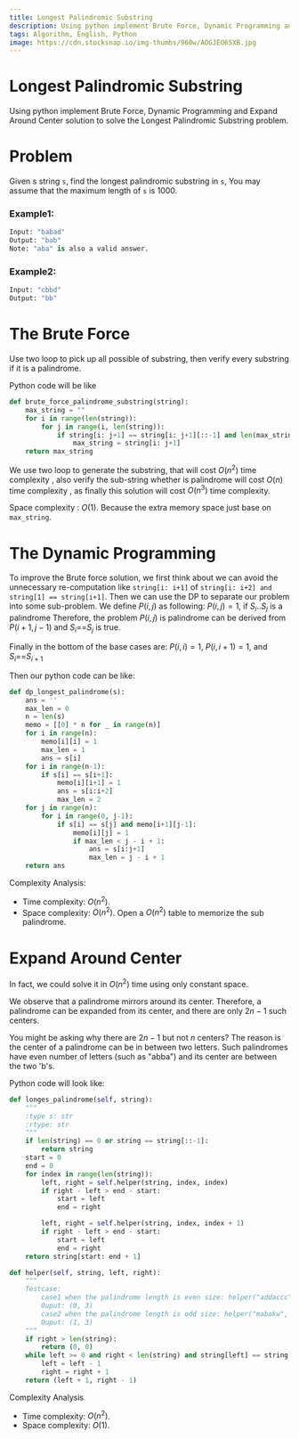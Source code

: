 ```yaml
---
title: Longest Palindromic Substring
description: Using python implement Brute Force, Dynamic Programming and Expand Around Center solution to solve the Longest Palindromic Substring problem.
tags: Algorithm, English, Python
image: https://cdn.stocksnap.io/img-thumbs/960w/AOGJEO6SXB.jpg
---
```

# Longest Palindromic Substring

Using python implement Brute Force, Dynamic Programming and Expand Around Center solution to solve the Longest Palindromic Substring problem.

# Problem

Given s string `s`, find the longest palindromic substring in `s`, You may assume that the maximum length of `s` is 1000.

### Example1:
```python
Input: "babad"
Output: "bab"
Note: "aba" is also a valid answer.
```
### Example2:
```python
Input: "cbbd"
Output: "bb"
```

# The Brute Force
Use two loop to pick up all possible of substring, then verify every substring if it is a palindrome.

Python code will be like
```python
def brute_force_palindrome_substring(string):
    max_string = ""
    for i in range(len(string)):
        for j in range(i, len(string)):
            if string[i: j+1] == string[i: j+1][::-1] and len(max_string) < len(string[i: j+1]):
                max_string = string[i: j+1]
    return max_string
```
We use two loop to generate the substring, that will cost $O(n^2)$ time complexity , also verify the sub-string whether is palindrome will cost $O(n)$ time complexity , as finally this solution will cost $O(n^3)$ time complexity.

Space complexity : $O(1)$. Because the extra memory space just base on `max_string`.

# The Dynamic Programming

To improve the Brute force solution, we first think about we can avoid the unnecessary re-computation like `string[i: i+1]` of `string[i: i+2] and string[1] == string[i+1]`. Then we can use the DP to separate our problem into some sub-problem. We define $P(i, j)$ as following:
$P(i, j)= 1$, if $S_i$..$S_j$ is a palindrome
Therefore, the problem $P(i, j)$ is palindrome can be derived from $P(i+1, j-1)$ and $S_i$==$S_j$ is true.

Finally in the bottom of the base cases are:
$P(i, i) = 1$, $P(i, i+1)= 1$, and $S_i$==$S_{i+1}$

Then our python code can be like:
```python
def dp_longest_palindrome(s):
    ans = ''
    max_len = 0
    n = len(s)
    memo = [[0] * n for _ in range(n)]
    for i in range(n):
        memo[i][i] = 1
        max_len = 1
        ans = s[i]
    for i in range(n-1):
        if s[i] == s[i+1]:
            memo[i][i+1] = 1
            ans = s[i:i+2]
            max_len = 2
    for j in range(n):
        for i in range(0, j-1):
            if s[i] == s[j] and memo[i+1][j-1]:
                memo[i][j] = 1
                if max_len < j - i + 1:
                    ans = s[i:j+1]
                    max_len = j - i + 1
    return ans
```
Complexity Analysis:
* Time complexity: $O(n^2)$.
* Space complexity: $O(n^2)$. Open a $O(n^2)$ table to memorize the sub palindrome.

# Expand Around Center

In fact, we could solve it in $O(n^2)$ time using only constant space.

We observe that a palindrome mirrors around its center. Therefore, a palindrome can be expanded from its center, and there are only $2n - 1$ such centers.

You might be asking why there are $2n - 1$ but not $n$ centers? The reason is the center of a palindrome can be in between two letters. Such palindromes have even number of letters (such as "abba") and its center are between the two 'b's.

Python code will look like:
```python
def longes_palindrome(self, string):
    """
    :type s: str
    :rtype: str
    """
    if len(string) == 0 or string == string[::-1]:
        return string
    start = 0
    end = 0
    for index in range(len(string)):
        left, right = self.helper(string, index, index)
        if right - left > end - start:
            start = left
            end = right

        left, right = self.helper(string, index, index + 1)
        if right - left > end - start:
            start = left
            end = right
    return string[start: end + 1]

def helper(self, string, left, right):
    """
    Testcase:
        case1 when the palindrome length is even size: helper("addaccc",  1, 2)
        Ouput: (0, 3)
        case2 when the palindrome length is odd size: helper("mabakw", 2, 2)
        Ouput: (1, 3)
    """
    if right > len(string):
        return (0, 0)
    while left >= 0 and right < len(string) and string[left] == string[right]:
        left = left - 1
        right = right + 1
    return (left + 1, right - 1)
```
Complexity Analysis
* Time complexity: $O(n^2)$.
* Space complexity: $O(1)$.